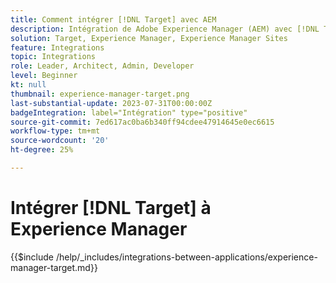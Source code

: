 ```yaml
---
title: Comment intégrer [!DNL Target] avec AEM
description: Intégration de Adobe Experience Manager (AEM) avec [!DNL Target] pour offrir des expériences personnalisées.
solution: Target, Experience Manager, Experience Manager Sites
feature: Integrations
topic: Integrations
role: Leader, Architect, Admin, Developer
level: Beginner
kt: null
thumbnail: experience-manager-target.png
last-substantial-update: 2023-07-31T00:00:00Z
badgeIntegration: label="Intégration" type="positive"
source-git-commit: 7ed617ac0ba6b340ff94cdee47914645e0ec6615
workflow-type: tm+mt
source-wordcount: '20'
ht-degree: 25%

---
```



# Intégrer [!DNL Target] à Experience Manager 

{{$include /help/_includes/integrations-between-applications/experience-manager-target.md}}
